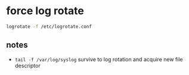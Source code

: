 # force log rotate

```sh
logrotate -f /etc/logrotate.conf
```

## notes

- `tail -f /var/log/syslog` survive to log rotation and acquire new file descriptor
